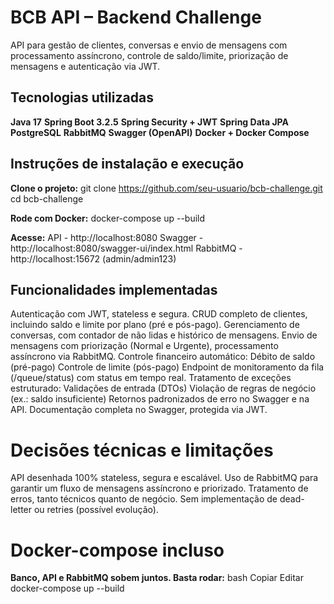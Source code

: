 # BCB API – Backend Challenge
API para gestão de clientes, conversas e envio de mensagens com processamento assíncrono, controle de saldo/limite, priorização de mensagens e autenticação via JWT.

## Tecnologias utilizadas
**Java 17**
**Spring Boot 3.2.5**
**Spring Security + JWT**
**Spring Data JPA**
**PostgreSQL**
**RabbitMQ**
**Swagger (OpenAPI)**
**Docker + Docker Compose**

## Instruções de instalação e execução
**Clone o projeto:**
git clone https://github.com/seu-usuario/bcb-challenge.git
cd bcb-challenge

**Rode com Docker:**
docker-compose up --build

**Acesse:**
API - http://localhost:8080
Swagger - http://localhost:8080/swagger-ui/index.html
RabbitMQ - http://localhost:15672 (admin/admin123)

## Funcionalidades implementadas

Autenticação com JWT, stateless e segura.
CRUD completo de clientes, incluindo saldo e limite por plano (pré e pós-pago).
Gerenciamento de conversas, com contador de não lidas e histórico de mensagens.
Envio de mensagens com priorização (Normal e Urgente), processamento assíncrono via RabbitMQ.
Controle financeiro automático:
  Débito de saldo (pré-pago)
  Controle de limite (pós-pago)
Endpoint de monitoramento da fila (/queue/status) com status em tempo real.
Tratamento de exceções estruturado:
  Validações de entrada (DTOs)
  Violação de regras de negócio (ex.: saldo insuficiente)
  Retornos padronizados de erro no Swagger e na API.
  Documentação completa no Swagger, protegida via JWT.

# Decisões técnicas e limitações
API desenhada 100% stateless, segura e escalável.
Uso de RabbitMQ para garantir um fluxo de mensagens assíncrono e priorizado.
Tratamento de erros, tanto técnicos quanto de negócio.
Sem implementação de dead-letter ou retries (possível evolução).

# Docker-compose incluso
**Banco, API e RabbitMQ sobem juntos. Basta rodar:**
bash
Copiar
Editar
docker-compose up --build
